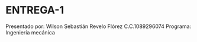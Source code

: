 # ENTREGA-1
Presentado por:
Wilson Sebastián Revelo Flórez
C.C.1089296074
Programa: Ingeniería mecánica
